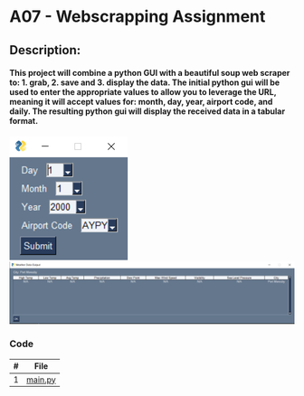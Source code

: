 # A07 - Webscrapping Assignment

## Description:
#### This project will combine a python GUI with a beautiful soup web scraper to: 1. grab, 2. save and 3. display the data. The initial python gui will be used to enter the appropriate values to allow you to leverage the URL, meaning it will accept values for: month, day, year, airport code, and daily. The resulting python gui will display the received data in a tabular format. 

<img src = "https://github.com/ACHarrison32/4883-SoftwareTools-Harrison/blob/main/Assignments/A07/Input.PNG">

<img src = "https://github.com/ACHarrison32/4883-SoftwareTools-Harrison/blob/main/Assignments/A07/Output.PNG">

### Code
| # | File |
| - | ---- |
| 1 |[main.py]()|
